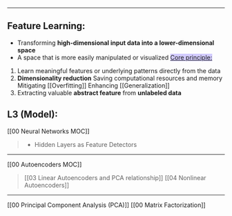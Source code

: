 ----
## Feature Learning:
- Transforming **high-dimensional input data into a lower-dimensional space**
- A space that is more easily manipulated or visualized
<u><span style="background:#d2cbff">Core principle:</span></u>
1. Learn meaningful features or underlying patterns directly from the data
2. **Dimensionality reduction**
	Saving computational resources and memory
	Mitigating [[Overfitting]]
	Enhancing [[Generalization]]
3. Extracting valuable **abstract feature** from **unlabeled data**

## L3 (Model):  
[[00 Neural Networks MOC]]
> - Hidden Layers as Feature Detectors

---
[[00 Autoencoders MOC]]
> [[03 Linear Autoencoders and PCA relationship]]
> [[04 Nonlinear Autoencoders]]

---

[[00 Principal Component Analysis (PCA)]]
[[00 Matrix Factorization]]

